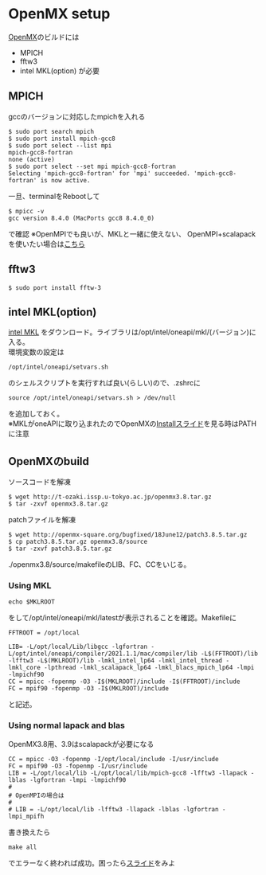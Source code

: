 # OpenMX setup
[OpenMX](http://openmx-square.org/)のビルドには
- MPICH
- fftw3
- intel MKL(option)
が必要

## MPICH
gccのバージョンに対応したmpichを入れる

```shell script
$ sudo port search mpich
$ sudo port install mpich-gcc8
$ sudo port select --list mpi
mpich-gcc8-fortran
none (active)
$ sudo port select --set mpi mpich-gcc8-fortran
Selecting 'mpich-gcc8-fortran' for 'mpi' succeeded. 'mpich-gcc8-fortran' is now active.
```
一旦、terminalをRebootして

```shell script
$ mpicc -v
gcc version 8.4.0 (MacPorts gcc8 8.4.0_0) 
```
で確認
※OpenMPIでも良いが、MKLと一緒に使えない、
OpenMPI+scalapackを使いたい場合は[こちら](https://qiita.com/hikaruri/items/0fa942c9eacb8930a792)
## fftw3

```shell script
$ sudo port install fftw-3
```
## intel MKL(option)
[intel MKL](https://software.intel.com/content/www/us/en/develop/tools/oneapi/components/onemkl.html)
をダウンロード。ライブラリは/opt/intel/oneapi/mkl/(バージョン)に入る。  
環境変数の設定は

```
/opt/intel/oneapi/setvars.sh
```
のシェルスクリプトを実行すれば良い(らしい)ので、.zshrcに

```
source /opt/intel/oneapi/setvars.sh > /dev/null
```
を追加しておく。  
※MKLがoneAPIに取り込まれたのでOpenMXの[Installスライド](http://www.openmx-square.org/tech_notes/OpenMX-Compile.pdf)を見る時はPATHに注意
## OpenMXのbuild
ソースコードを解凍

```shell script
$ wget http://t-ozaki.issp.u-tokyo.ac.jp/openmx3.8.tar.gz
$ tar -zxvf openmx3.8.tar.gz
```
patchファイルを解凍

```shell script
$ wget http://openmx-square.org/bugfixed/18June12/patch3.8.5.tar.gz
$ cp patch3.8.5.tar.gz openmx3.8/source
$ tar -zxvf patch3.8.5.tar.gz
```
./openmx3.8/source/makefileのLIB、FC、CCをいじる。
### Using MKL

```
echo $MKLROOT
```
をして/opt/intel/oneapi/mkl/latestが表示されることを確認。Makefileに

```
FFTROOT = /opt/local

LIB= -L/opt/local/Lib/libgcc -lgfortran -L/opt/intel/oneapi/compiler/2021.1.1/mac/compiler/lib -L$(FFTROOT)/lib -lfftw3 -L$(MKLROOT)/lib -lmkl_intel_lp64 -lmkl_intel_thread -lmkl_core -lpthread -lmkl_scalapack_lp64 -lmkl_blacs_mpich_lp64 -lmpi -lmpichf90
CC = mpicc -fopenmp -O3 -I$(MKLROOT)/include -I$(FFTROOT)/include
FC = mpif90 -fopenmp -O3 -I$(MKLROOT)/include
```
と記述。
### Using normal lapack and blas
OpenMX3.8用、3.9はscalapackが必要になる

```shell script
CC = mpicc -O3 -fopenmp -I/opt/local/include -I/usr/include
FC = mpif90 -O3 -fopenmp -I/usr/include
LIB = -L/opt/local/lib -L/opt/local/lib/mpich-gcc8 -lfftw3 -llapack -lblas -lgfortran -lmpi -lmpichf90
#
# OpenMPIの場合は
#
# LIB = -L/opt/local/lib -lfftw3 -llapack -lblas -lgfortran -lmpi_mpifh
```
書き換えたら

```shell script
make all
```
でエラーなく終われば成功。困ったら[スライド](http://www.openmx-square.org/tech_notes/OpenMX-Compile.pdf)をみよ
